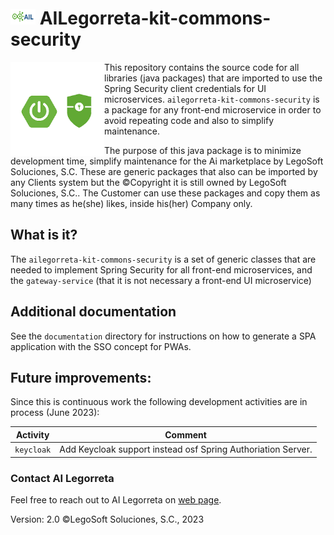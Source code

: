 # <img height="25" src="./images/AILLogoSmall.png" width="40"/> AILegorreta-kit-commons-security

<a href="https://www.legosoft.com.mx"><img height="150px" src="./images/SpringSecurity.png" alt="AI Legorreta" align="left"/></a>
This repository contains the source code for all libraries (java packages) that are imported to use the Spring 
Security client credentials for UI microservices.
`ailegorreta-kit-commons-security` is a package for any front-end microservice in order to avoid repeating code and
also to simplify maintenance.

The purpose of this java package is to minimize development time, simplify maintenance for the Ai marketplace by
LegoSoft Soluciones, S.C. These are generic packages that also can be imported by any Clients system but the
©Copyright it is still owned by LegoSoft Soluciones, S.C.. The Customer can use these packages and copy them
as many times as he(she) likes, inside his(her) Company only.
## What is it?

The `ailegorreta-kit-commons-security` is a set of generic classes that are needed to implement Spring Security
for all front-end microservices, and the `gateway-service` (that it is not necessary a front-end UI 
microservice)

## Additional documentation

See the `documentation` directory for instructions on how to generate a SPA application with
the SSO concept for PWAs.

## Future improvements:

Since this is continuous work the following development activities are in process (June 2023):


| Activity   | Comment                                                      |
|------------|--------------------------------------------------------------|
| `keycloak` | Add Keycloak support instead osf Spring Authoriation Server. |


### Contact AI Legorreta

Feel free to reach out to AI Legorreta on [web page](https://legosoft.com.mx).


Version: 2.0
©LegoSoft Soluciones, S.C., 2023
